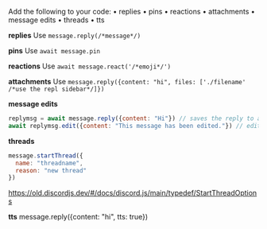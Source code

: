 Add the following to your code:
• replies
• pins
• reactions
• attachments
• message edits
• threads
• tts

**replies**
Use `message.reply(/*message*/)`

**pins**
Use `await message.pin`

**reactions**
Use `await message.react('/*emoji*/')`

**attachments**
Use `message.reply({content: "hi", files: ['./filename' /*use the repl sidebar*/]})`

**message edits**
```js
replymsg = await message.reply({content: "Hi"}) // saves the reply to a variable
await replymsg.edit({content: "This message has been edited."}) // edits the reply
```

**threads**
```js
message.startThread({
  name: "threadname",
  reason: "new thread"
})
```
https://old.discordjs.dev/#/docs/discord.js/main/typedef/StartThreadOptions

**tts**
message.reply({content: "hi", tts: true})

